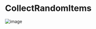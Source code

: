 # CollectRandomItems

![image](https://user-images.githubusercontent.com/76851529/199143841-e19a6962-e760-4572-abaf-826d2817004a.png)
